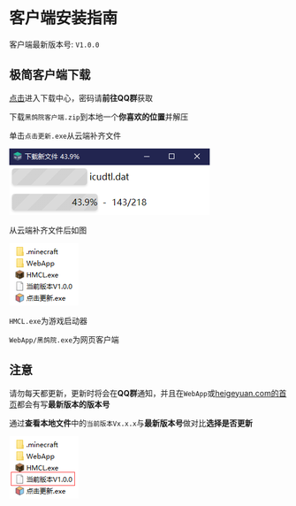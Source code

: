# 客户端安装指南

客户端最新版本号: `V1.0.0`

## 极简客户端下载

[点击](https://qiaoshouzi.lanzoui.com/s/heigeyuan)进入下载中心，密码请**前往QQ群**获取

下载`黑鸽院客户端.zip`到本地一个**你喜欢的位置**并解压

单击`点击更新.exe`从云端补齐文件

![](./_img/McAppHelp-1.png)

从云端补齐文件后如图

![](./_img/McAppHelp-2.png)

`HMCL.exe`为游戏启动器

`WebApp/黑鸽院.exe`为网页客户端

## 注意

请勿每天都更新，更新时将会在**QQ群**通知，并且在`WebApp`或[heigeyuan.com的首页](/)都会有写**最新版本的版本号**

通过**查看本地文件**中的`当前版本Vx.x.x`与**最新版本号**做对比**选择是否更新**

![](./_img/McAppHelp-3.png)

